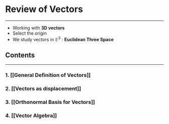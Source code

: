# Review of Vectors
---
- Working with **3D vectors**
- Select the origin
- We study vectors in $\mathbb{E}^3$ : **Euclidean Three Space**
## Contents
---
### 1. [[General Definition of Vectors]]
### 2. [[Vectors as displacement]]

### 3. [[Orthonormal Basis for Vectors]]

### 4. [[Vector Algebra]]






